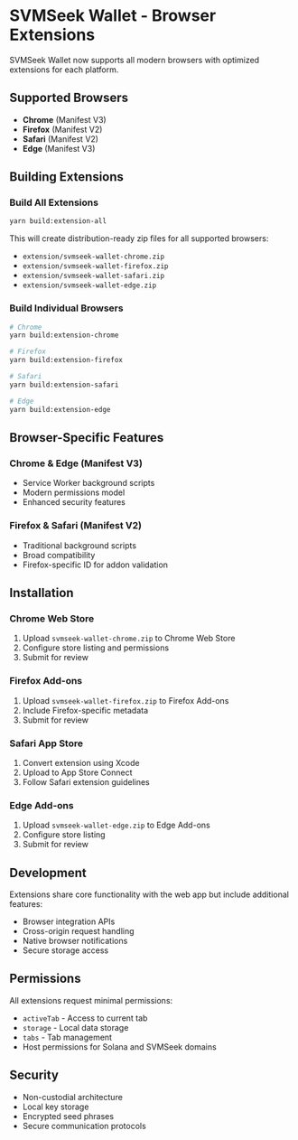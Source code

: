 # SVMSeek Wallet - Browser Extensions

SVMSeek Wallet now supports all modern browsers with optimized extensions for each platform.

## Supported Browsers

- **Chrome** (Manifest V3)
- **Firefox** (Manifest V2) 
- **Safari** (Manifest V2)
- **Edge** (Manifest V3)

## Building Extensions

### Build All Extensions
```bash
yarn build:extension-all
```

This will create distribution-ready zip files for all supported browsers:
- `extension/svmseek-wallet-chrome.zip`
- `extension/svmseek-wallet-firefox.zip`
- `extension/svmseek-wallet-safari.zip`
- `extension/svmseek-wallet-edge.zip`

### Build Individual Browsers
```bash
# Chrome
yarn build:extension-chrome

# Firefox
yarn build:extension-firefox

# Safari
yarn build:extension-safari

# Edge
yarn build:extension-edge
```

## Browser-Specific Features

### Chrome & Edge (Manifest V3)
- Service Worker background scripts
- Modern permissions model
- Enhanced security features

### Firefox & Safari (Manifest V2)
- Traditional background scripts
- Broad compatibility
- Firefox-specific ID for addon validation

## Installation

### Chrome Web Store
1. Upload `svmseek-wallet-chrome.zip` to Chrome Web Store
2. Configure store listing and permissions
3. Submit for review

### Firefox Add-ons
1. Upload `svmseek-wallet-firefox.zip` to Firefox Add-ons
2. Include Firefox-specific metadata
3. Submit for review

### Safari App Store
1. Convert extension using Xcode
2. Upload to App Store Connect
3. Follow Safari extension guidelines

### Edge Add-ons
1. Upload `svmseek-wallet-edge.zip` to Edge Add-ons
2. Configure store listing
3. Submit for review

## Development

Extensions share core functionality with the web app but include additional features:
- Browser integration APIs
- Cross-origin request handling
- Native browser notifications
- Secure storage access

## Permissions

All extensions request minimal permissions:
- `activeTab` - Access to current tab
- `storage` - Local data storage
- `tabs` - Tab management
- Host permissions for Solana and SVMSeek domains

## Security

- Non-custodial architecture
- Local key storage
- Encrypted seed phrases
- Secure communication protocols